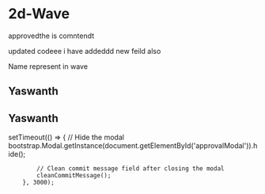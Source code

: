 # 2d-Wave

approvedthe is comntendt 


updated codeee i have addeddd new feild also

Name represent in wave
<h2>Yaswanth</h2>
<h2>Yaswanth</h2>
 setTimeout(() => {
            // Hide the modal
            bootstrap.Modal.getInstance(document.getElementById('approvalModal')).hide();

            // Clean commit message field after closing the modal
            cleanCommitMessage();
        }, 3000);  